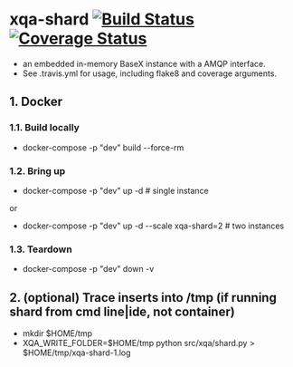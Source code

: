 # xqa-shard [![Build Status](https://travis-ci.org/jameshnsears/xqa-shard.svg?branch=master)](https://travis-ci.org/jameshnsears/xqa-shard) [![Coverage Status](https://coveralls.io/repos/github/jameshnsears/xqa-shard/badge.svg?branch=master)](https://coveralls.io/github/jameshnsears/xqa-shard?branch=master)
* an embedded in-memory BaseX instance with a AMQP interface.
* See .travis.yml for usage, including flake8 and coverage arguments.

## 1. Docker
### 1.1. Build locally
* docker-compose -p "dev" build --force-rm

### 1.2. Bring up
* docker-compose -p "dev" up -d  # single instance

or

* docker-compose -p "dev" up -d --scale xqa-shard=2  # two instances

### 1.3. Teardown
* docker-compose -p "dev" down -v

## 2. (optional) Trace inserts into /tmp (if running shard from cmd line|ide, not container)
* mkdir $HOME/tmp
* XQA_WRITE_FOLDER=$HOME/tmp python src/xqa/shard.py > $HOME/tmp/xqa-shard-1.log
